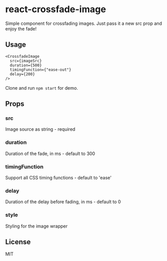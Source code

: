 # react-crossfade-image

Simple component for crossfading images. Just pass it a new src prop and enjoy the fade!

## Usage



```
<CrossfadeImage
  src={imageSrc}
  duration={500}
  timingFunction={"ease-out"}
  delay={200}
/>
```

Clone and run `npm start` for demo.

## Props

### src
Image source as string - required

### duration
Duration of the fade, in ms - default to 300

### timingFunction
Support all CSS timing functions - default to 'ease'

### delay
Duration of the delay before fading, in ms - default to 0

### style
Styling for the image wrapper

## License
MIT


